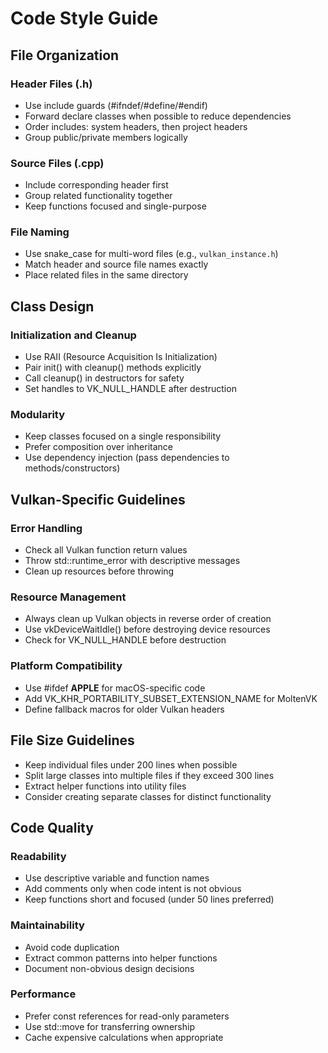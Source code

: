 # Code Style Guide

## File Organization

### Header Files (.h)
- Use include guards (#ifndef/#define/#endif)
- Forward declare classes when possible to reduce dependencies
- Order includes: system headers, then project headers
- Group public/private members logically

### Source Files (.cpp)
- Include corresponding header first
- Group related functionality together
- Keep functions focused and single-purpose

### File Naming
- Use snake_case for multi-word files (e.g., `vulkan_instance.h`)
- Match header and source file names exactly
- Place related files in the same directory

## Class Design

### Initialization and Cleanup
- Use RAII (Resource Acquisition Is Initialization)
- Pair init() with cleanup() methods explicitly
- Call cleanup() in destructors for safety
- Set handles to VK_NULL_HANDLE after destruction

### Modularity
- Keep classes focused on a single responsibility
- Prefer composition over inheritance
- Use dependency injection (pass dependencies to methods/constructors)

## Vulkan-Specific Guidelines

### Error Handling
- Check all Vulkan function return values
- Throw std::runtime_error with descriptive messages
- Clean up resources before throwing

### Resource Management
- Always clean up Vulkan objects in reverse order of creation
- Use vkDeviceWaitIdle() before destroying device resources
- Check for VK_NULL_HANDLE before destruction

### Platform Compatibility
- Use #ifdef __APPLE__ for macOS-specific code
- Add VK_KHR_PORTABILITY_SUBSET_EXTENSION_NAME for MoltenVK
- Define fallback macros for older Vulkan headers

## File Size Guidelines

- Keep individual files under 200 lines when possible
- Split large classes into multiple files if they exceed 300 lines
- Extract helper functions into utility files
- Consider creating separate classes for distinct functionality

## Code Quality

### Readability
- Use descriptive variable and function names
- Add comments only when code intent is not obvious
- Keep functions short and focused (under 50 lines preferred)

### Maintainability
- Avoid code duplication
- Extract common patterns into helper functions
- Document non-obvious design decisions

### Performance
- Prefer const references for read-only parameters
- Use std::move for transferring ownership
- Cache expensive calculations when appropriate
